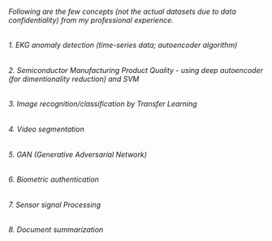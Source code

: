 ######  Following are the few concepts (not the actual datasets due to data confidentiality) from my professional experience.
######  1. EKG anomaly detection (time-series data; autoencoder algorithm)
######  2. Semiconductor Manufacturing Product Quality - using deep autoencoder (for dimentionality reduction) and SVM 
######  3. Image recognition/classification by Transfer Learning
######  4. Video segmentation 
######  5. GAN (Generative Adversarial Network)
######  6. Biometric authentication
######  7. Sensor signal Processing
######  8. Document summarization  




